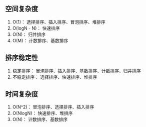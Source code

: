 ## 空间复杂度
1. O(1)：
选择排序、插入排序、冒泡排序、堆排序
2. O(logN - N)：
快速排序
3. O(N)：
归并排序
4. O(M)：
计数排序、基数排序

## 排序稳定性
1. 稳定排序：
冒泡排序、插入排序、基数排序、计数排序、归并排序
2. 不稳定排序：
选择排序、快速排序、堆排序

## 时间复杂度
1. O(N^2)：
冒泡排序、选择排序、插入排序
2. O(NlogN)：
快速排序、堆排序
3. O(N)：
计数排序、基数排序
